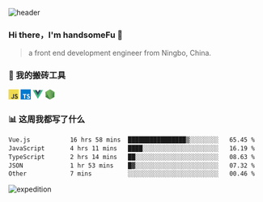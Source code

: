 ![header](https://raw.githubusercontent.com/fzq1998/fzq1998/master/header.png)

### Hi there，I'm handsomeFu 👋

> a front end development engineer from Ningbo, China.

### 🔧 我的搬砖工具
<code><img height="20" src="https://raw.githubusercontent.com/github/explore/80688e429a7d4ef2fca1e82350fe8e3517d3494d/topics/javascript/javascript.png" alt="javascript"></code>
<code><img height="20" src="https://raw.githubusercontent.com/github/explore/80688e429a7d4ef2fca1e82350fe8e3517d3494d/topics/typescript/typescript.png" alt="typescript"></code>
<code><img height="20" src="https://raw.githubusercontent.com/github/explore/80688e429a7d4ef2fca1e82350fe8e3517d3494d/topics/vue/vue.png" alt="vue"></code>
<code><img height="20" src="https://raw.githubusercontent.com/github/explore/80688e429a7d4ef2fca1e82350fe8e3517d3494d/topics/nodejs/nodejs.png" alt="nodejs"></code>



### 📊 这周我都写了什么
<!--START_SECTION:waka-->

```txt
Vue.js           16 hrs 58 mins  ████████████████▒░░░░░░░░   65.45 %
JavaScript       4 hrs 11 mins   ████░░░░░░░░░░░░░░░░░░░░░   16.19 %
TypeScript       2 hrs 14 mins   ██░░░░░░░░░░░░░░░░░░░░░░░   08.63 %
JSON             1 hr 53 mins    █▓░░░░░░░░░░░░░░░░░░░░░░░   07.32 %
Other            7 mins          ░░░░░░░░░░░░░░░░░░░░░░░░░   00.46 %
```

<!--END_SECTION:waka-->


![expedition](https://raw.githubusercontent.com/fzq1998/fzq1998/master/expedition.gif)

